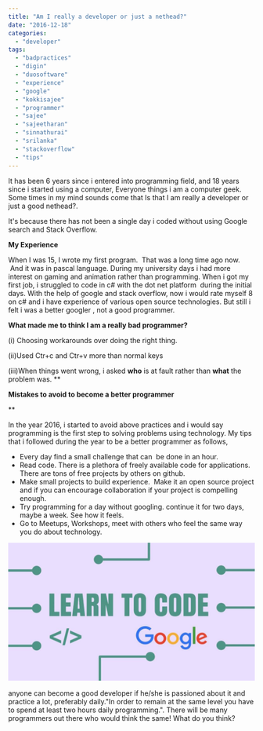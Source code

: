 ```yaml
---
title: "Am I really a developer or just a nethead?"
date: "2016-12-18"
categories: 
  - "developer"
tags: 
  - "badpractices"
  - "digin"
  - "duosoftware"
  - "experience"
  - "google"
  - "kokkisajee"
  - "programmer"
  - "sajee"
  - "sajeetharan"
  - "sinnathurai"
  - "srilanka"
  - "stackoverflow"
  - "tips"
---
```


It has been 6 years since i entered into programming field, and 18 years since i started using a computer, Everyone things i am a computer geek. Some times in my mind sounds come that Is that I am really a developer or just a good nethead?.

  

It's because there has not been a single day i coded without using Google search and Stack Overflow.

  

  

**My Experience**

  

When I was 15, I wrote my first program.  That was a long time ago now.  And it was in pascal language. During my university days i had more interest on gaming and animation rather than programming. When i got my first job, i struggled to code in c# with the dot net platform  during the initial days. With the help of google and stack overflow, now i would rate myself 8 on c# and i have experience of various open source technologies. But still i felt i was a better googler , not a good programmer. 

  

**What made me to think I am a really bad programmer?**

(i) Choosing workarounds over doing the right thing.

(ii)Used Ctr+c and Ctr+v more than normal keys

(iii)When things went wrong, i asked **who** is at fault rather than **what** the problem was. **

**Mistakes to avoid to become a better programmer**

**

In the year 2016, i started to avoid above practices and i would say programming is the first step to solving problems using technology. My tips that i followed during the year to be a better programmer as follows,

  

  
  

- Every day find a small challenge that can  be done in an hour.
- Read code. There is a plethora of freely available code for applications. There are tons of free projects by others on github.
- Make small projects to build experience.  Make it an open source project and if you can encourage collaboration if your project is compelling enough.
- Try programming for a day without googling. continue it for two days, maybe a week. See how it feels.
- Go to Meetups, Workshops, meet with others who feel the same way you do about technology.

  

[![](images/LEARN-TO-CODE.png.jpg)](https://www.technotification.com/wp-content/uploads/2016/07/LEARN-TO-CODE.png.jpg)

  

anyone can become a good developer if he/she is passioned about it and practice a lot, preferably daily."In order to remain at the same level you have to spend at least two hours daily programming.". There will be many programmers out there who would think the same! What do you think?
